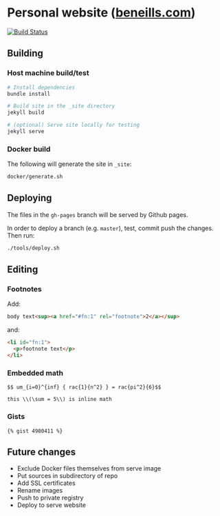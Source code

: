 # Personal website ([beneills.com](beneills.com))

[![Build Status](https://travis-ci.org/beneills/website.svg?branch=master)](https://travis-ci.org/beneills/website)


## Building

### Host machine build/test
```bash
# Install dependencies
bundle install

# Build site in the _site directory
jekyll build

# (optional) Serve site locally for testing
jekyll serve
```

### Docker build

The following will generate the site in `_site`:
```bash
docker/generate.sh
```

## Deploying

The files in the `gh-pages` branch will be served by Github pages.

In order to deploy a branch (e.g. `master`), test, commit push the changes. Then run:
```bash
./tools/deploy.sh
```

## Editing

### Footnotes

Add:

```html
body text<sup><a href="#fn:1" rel="footnote">2</a></sup>
```

and:

```html
<li id="fn:1">
  <p>footnote text</p>
</li>
```

### Embedded math

```
$$ um_{i=0}^{inf} { rac{1}{n^2} } = rac{pi^2}{6}$$

this \\(\sum = 5\\) is inline math
```

### Gists

```
{% gist 4980411 %}
```

## Future changes

- Exclude Docker files themselves from serve image
- Put sources in subdirectory of repo
- Add SSL certificates
- Rename images
- Push to private registry
- Deploy to serve website
